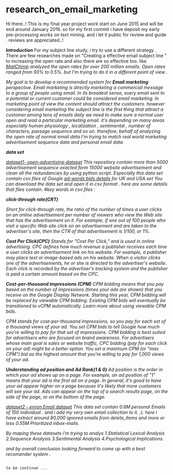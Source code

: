 # research_on_email_marketing
Hi there..!
This is my final year project work start on June 2015 and will be end around January 2016. so for my first commit i have deposit my early pre-processing works on text mining. and i let it public for review and guide . reviews are appreciated..!

<b><i>Introduction</i></b>
For my subject line study, i try to use a different strategy . There are few researches made on "Creating a effective email subject line " to increasing the open rate.and also there are so effective too. like  <i>[MailChimp](http://kb.mailchimp.com/tag/subject+line)<i> analyzed the open rates for over 200 million emails. Open rates ranged from 93% to 0.5%. but I'm trying to do it in a different point of view .
    
   My goal is to develop a recommended system for <b>Email marketing</b>  perspective. Email marketing is directly marketing a commercial message to a group of people using email. In its broadest sense, every email sent to a potential or current customer could be considered email marketing.
In marketing point of view the content should attract the customers. however considering email marketing the subject line is the first thing that attract a customer.among tens of emails daily we need to make sure a normal user open and read a particular marketing email. it's depending on many areas especially human physiology , localization , sentimental , number of characters, passage sequence and so on. therefore, behalf of analyzing the open rate of normal email data I'm trying to match real world marketing advertisement sequence data and personal email data. 

_<b>data set</b>_

<i>[dataset1-	open-advertising-dataset](https://code.google.com/p/open-advertising-dataset/)</i>
This repository contain more than 5000 advertisement sequence exacted form 15000 website advertisement and clean all the redundancies by using python script. 
Especially this data set contain csv files of Google [ad-words bids details](https://code.google.com/p/open-advertising-dataset/downloads/list) for UK and USA.set 
You can download the data set and open it in csv format . here are some details that files contain.
#key words in csv files :

<b>click-through rate(CRT)</b>

Short for click-through rate, the ratio of the number of times a user clicks on an online advertisement per number of viewers who view the Web site that has the advertisement on it. For example, if one out of 100 people who visit a specific Web site click on an advertisement and are taken to the advertiser's site, then the CTR of that advertisement is 1/100, or 1%.

<b>Cost Per Click(CPC)</b>
Stands for "Cost Per Click," and is used in online advertising. CPC defines how much revenue a publisher receives each time a user clicks an advertisement link on his website. For example, a publisher may place text or image-based ads on his website. When a visitor clicks one of the advertisements, he or she is directed to the advertiser's website. Each click is recorded by the advertiser's tracking system and the publisher is paid a certain amount based on the CPC.

<b>Cost-per-thousand impressions (CPM)</b>
CPM bidding means that you pay based on the number of impressions (times your ads are shown) that you receive on the Google Display Network. Starting this year, CPM bidding will be replaced by viewable CPM bidding. Existing CPM bids will eventually be transitioned to vCPM automatically. Learn more about using viewable CPM bids.

CPM stands for cost-per-thousand impressions, so you pay for each set of a thousand views of your ad. You set CPM bids to tell Google how much you're willing to pay for that set of impressions.
CPM bidding is best suited for advertisers who are focused on brand awareness. For advertisers whose main goal is sales or website traffic, CPC bidding (pay for each click on your ad) might be a better option.
You set a maximum CPM (or "max CPM") bid as the highest amount that you're willing to pay for 1,000 views of your ad.

<b>Understanding ad position and Ad Rank(1 & 0)</b>
Ad position is the order in which your ad shows up on a page. For example, an ad position of "1" means that your ad is the first ad on a page. In general, it's good to have your ad appear higher on a page because it's likely that more customers will see your ad. Ads can appear on the top of a search results page, on the side of the page, or on the bottom of the page.

[dataset2 - enron Email dataset](https://www.cs.cmu.edu/~./enron/) This data set contain 0.6M personal Emails of 150 individual . and i add my very own email collection to it. ;).
here i have extract around 80,000 ignored emails from delete_items and more or less 0.55M Prioritized inbox-mails.

By maping these datasets i'm trying to analys 
1.Statistical Lexical Analysis
2.Sequence Analysis 
3.Sentimental Analysis
4.Psychological Implications.

and by overall conclusion looking forward to come up with a best recomender system .
                                            
                                                                    
                                                                                    to be continue ...





